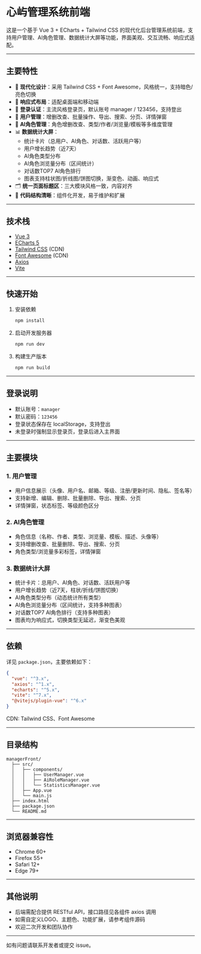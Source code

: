 # 心屿管理系统前端

这是一个基于 Vue 3 + ECharts + Tailwind CSS 的现代化后台管理系统前端，支持用户管理、AI角色管理、数据统计大屏等功能，界面美观、交互流畅、响应式适配。

---

## 主要特性

- 🎨 **现代化设计**：采用 Tailwind CSS + Font Awesome，风格统一，支持暗色/亮色切换
- 📱 **响应式布局**：适配桌面端和移动端
- 🔐 **登录认证**：主流风格登录页，默认账号 manager / 123456，支持登出
- 👤 **用户管理**：增删改查、批量操作、导出、搜索、分页、详情弹窗
- 🤖 **AI角色管理**：角色增删改查、类型/作者/浏览量/模板等多维度管理
- 📊 **数据统计大屏**：
  - 统计卡片（总用户、AI角色、对话数、活跃用户等）
  - 用户增长趋势（近7天）
  - AI角色类型分布
  - AI角色浏览量分布（区间统计）
  - 对话数TOP7 AI角色排行
  - 图表支持柱状图/折线图/饼图切换，渐变色、动画、响应式
- 🗂️ **统一页面标题区**：三大模块风格一致，内容对齐
- 🧩 **代码结构清晰**：组件化开发，易于维护和扩展

---

## 技术栈

- [Vue 3](https://vuejs.org/)
- [ECharts 5](https://echarts.apache.org/)
- [Tailwind CSS](https://tailwindcss.com/) (CDN)
- [Font Awesome](https://fontawesome.com/) (CDN)
- [Axios](https://axios-http.com/)
- [Vite](https://vitejs.dev/)

---

## 快速开始

1. 安装依赖
   ```bash
   npm install
   ```

2. 启动开发服务器
   ```bash
   npm run dev
   ```

3. 构建生产版本
   ```bash
   npm run build
   ```

---

## 登录说明

- 默认账号：`manager`
- 默认密码：`123456`
- 登录状态保存在 localStorage，支持登出
- 未登录时强制显示登录页，登录后进入主界面

---

## 主要模块

### 1. 用户管理

- 用户信息展示（头像、用户名、邮箱、等级、注册/更新时间、隐私、签名等）
- 支持新增、编辑、删除、批量删除、导出、搜索、分页
- 详情弹窗，状态标签、等级颜色区分

### 2. AI角色管理

- 角色信息（名称、作者、类型、浏览量、模板、描述、头像等）
- 支持增删改查、批量删除、导出、搜索、分页
- 角色类型/浏览量多彩标签，详情弹窗

### 3. 数据统计大屏

- 统计卡片：总用户、AI角色、对话数、活跃用户等
- 用户增长趋势（近7天，柱状/折线/饼图切换）
- AI角色类型分布（动态统计所有类型）
- AI角色浏览量分布（区间统计，支持多种图表）
- 对话数TOP7 AI角色排行（支持多种图表）
- 图表均为响应式，切换类型无延迟，渐变色美观

---

## 依赖

详见 `package.json`，主要依赖如下：

```json
{
  "vue": "^3.x",
  "axios": "^1.x",
  "echarts": "^5.x",
  "vite": "^7.x",
  "@vitejs/plugin-vue": "^6.x"
}
```
CDN: Tailwind CSS、Font Awesome

---

## 目录结构

```
managerFront/
  ├── src/
  │   ├── components/
  │   │   ├── UserManager.vue
  │   │   ├── AiRoleManager.vue
  │   │   └── StatisticsManager.vue
  │   ├── App.vue
  │   └── main.js
  ├── index.html
  ├── package.json
  └── README.md
```

---

## 浏览器兼容性

- Chrome 60+
- Firefox 55+
- Safari 12+
- Edge 79+

---

## 其他说明

- 后端需配合提供 RESTful API，接口路径见各组件 axios 调用
- 如需自定义LOGO、主题色、功能扩展，请参考组件源码
- 欢迎二次开发和团队协作

---

如有问题请联系开发者或提交 issue。
